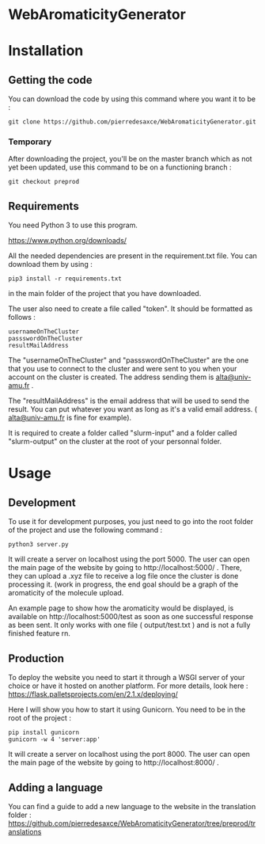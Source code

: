# WebAromaticityGenerator

# Installation

## Getting the code

You can download the code by using this command where you want it to be :

```
git clone https://github.com/pierredesaxce/WebAromaticityGenerator.git
```

### Temporary
After downloading the project, you'll be on the master branch which as not yet been updated, use this command to be on a functioning branch :

```
git checkout preprod
```

## Requirements

You need Python 3 to use this program.

https://www.python.org/downloads/

All the needed dependencies are present in the requirement.txt file. You can download them by using :

```
pip3 install -r requirements.txt
```
in the main folder of the project that you have downloaded.

The user also need to create a file called "token". It should be formatted as follows :

```
usernameOnTheCluster
passswordOnTheCluster
resultMailAddress
```

The "usernameOnTheCluster" and "passswordOnTheCluster" are the one that you use to connect to the cluster and were sent to you when your account on the cluster is created. The address sending them is alta@univ-amu.fr .

The "resultMailAddress" is the email address that will be used to send the result. You can put whatever you want as long as it's a valid email address. ( alta@univ-amu.fr is fine for example).

It is required to create a folder called "slurm-input" and a folder called "slurm-output" on the cluster at the root of your personnal folder.

# Usage

## Development

To use it for development purposes, you just need to go into the root folder of the project and use the following command :

```
python3 server.py
```

It will create a server on localhost using the port 5000. The user can open the main page of the website by going to http://localhost:5000/ . There, they can upload a .xyz file to receive a log file once the cluster is done processing it. (work in progress, the end goal should be a graph of the aromaticity of the molecule upload.
 
An example page to show how the aromaticity would be displayed, is available on http://localhost:5000/test as soon as one successful response as been sent.
It only works with one file ( output/test.txt ) and is not a fully finished feature rn.

## Production

To deploy the website you need to start it through a WSGI server of your choice or have it hosted on another platform. For more details, look here : https://flask.palletsprojects.com/en/2.1.x/deploying/

Here I will show you how to start it using Gunicorn. You need to be in the root of the project :

```
pip install gunicorn
gunicorn -w 4 'server:app'
```

It will create a server on localhost using the port 8000. The user can open the main page of the website by going to http://localhost:8000/ .

## Adding a language

You can find a guide to add a new language to the website in the translation folder : 
https://github.com/pierredesaxce/WebAromaticityGenerator/tree/preprod/translations
